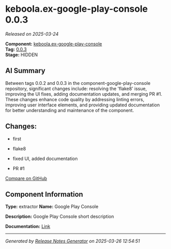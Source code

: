 #  keboola.ex-google-play-console 0.0.3

_Released on 2025-03-24_

**Component:** [keboola.ex-google-play-console](https://github.com/keboola/component-google-play-console)  
**Tag:** [0.0.3](https://github.com/keboola/component-google-play-console/releases/tag/0.0.3)  
**Stage:** HIDDEN


## AI Summary
Between tags 0.0.2 and 0.0.3 in the component-google-play-console repository, significant changes include: resolving the 'flake8' issue, improving the UI fixes, adding documentation updates, and merging PR #1. These changes enhance code quality by addressing linting errors, improving user interface elements, and providing updated documentation for better understanding and maintenance of the component.



## Changes:



- first 




- flake8 




- fixed UI, added documentation 




- PR #1 



[Compare on GitHub](https://github.com/keboola/component-google-play-console/compare/0.0.2...0.0.3)



## Component Information
**Type:** extractor
**Name:** Google Play Console

**Description:** Google Play Console short description


**Documentation:** [Link](https://github.com/keboola/component-google-play-console/blob/master/README.md)



---
_Generated by [Release Notes Generator](https://github.com/keboola/release-notes-generator)
on 2025-03-26 12:54:51_